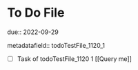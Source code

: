 # To Do File

due:: 2022-09-29

metadatafield:: todoTestFile_1120_1

- [ ] Task of todoTestFile_1120 1 [[Query me]]
